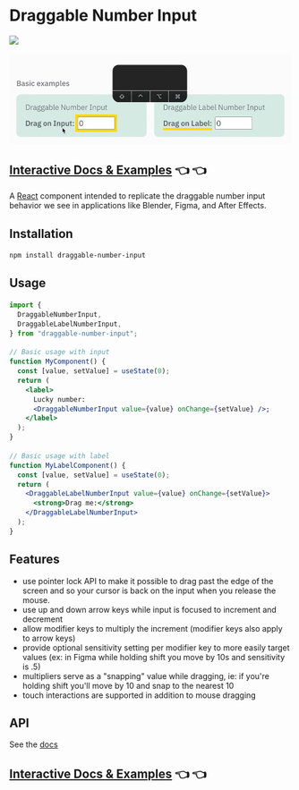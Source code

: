 # Draggable Number Input

<a href="https://www.npmjs.com/package/draggable-number-input"><img src="https://img.shields.io/npm/v/draggable-number-input"></a>

![Draggable Number Input Preview](draggable-input-preview.gif)

## [Interactive Docs & Examples](https://brettlyne.github.io/draggable-number-input/) 👈 👈

A [React](https://react.dev) component intended to replicate the draggable number input behavior
we see in applications like Blender, Figma, and After Effects.

## Installation

```bash
npm install draggable-number-input
```

## Usage

```jsx
import {
  DraggableNumberInput,
  DraggableLabelNumberInput,
} from "draggable-number-input";

// Basic usage with input
function MyComponent() {
  const [value, setValue] = useState(0);
  return (
    <label>
      Lucky number:
      <DraggableNumberInput value={value} onChange={setValue} />;
    </label>
  );
}

// Basic usage with label
function MyLabelComponent() {
  const [value, setValue] = useState(0);
  return (
    <DraggableLabelNumberInput value={value} onChange={setValue}>
      <strong>Drag me:</strong>
    </DraggableLabelNumberInput>
  );
}
```

## Features

- use pointer lock API to make it possible to drag past the edge of the screen and so your cursor is back on the input when you release the mouse.
- use up and down arrow keys while input is focused to increment and decrement
- allow modifier keys to multiply the increment (modifier keys also apply to arrow keys)
- provide optional sensitivity setting per modifier key to more easily target values (ex: in Figma while holding shift you move by 10s and sensitivity is .5)
- multipliers serve as a "snapping" value while dragging, ie: if you're holding shift you'll move by 10 and snap to the nearest 10
- touch interactions are supported in addition to mouse dragging

## API

See the [docs](https://brettlyne.github.io/draggable-number-input/)

## [Interactive Docs & Examples](https://brettlyne.github.io/draggable-number-input/) 👈 👈
